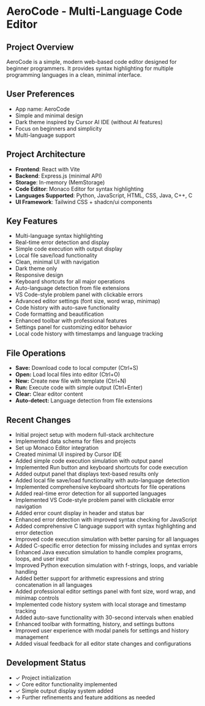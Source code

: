 # AeroCode - Multi-Language Code Editor

## Project Overview
AeroCode is a simple, modern web-based code editor designed for beginner programmers. It provides syntax highlighting for multiple programming languages in a clean, minimal interface.

## User Preferences
- App name: AeroCode
- Simple and minimal design
- Dark theme inspired by Cursor AI IDE (without AI features)
- Focus on beginners and simplicity
- Multi-language support

## Project Architecture
- **Frontend**: React with Vite
- **Backend**: Express.js (minimal API)
- **Storage**: In-memory (MemStorage)
- **Code Editor**: Monaco Editor for syntax highlighting
- **Languages Supported**: Python, JavaScript, HTML, CSS, Java, C++, C
- **UI Framework**: Tailwind CSS + shadcn/ui components

## Key Features
- Multi-language syntax highlighting
- Real-time error detection and display
- Simple code execution with output display
- Local file save/load functionality
- Clean, minimal UI with navigation
- Dark theme only
- Responsive design
- Keyboard shortcuts for all major operations
- Auto-language detection from file extensions
- VS Code-style problem panel with clickable errors
- Advanced editor settings (font size, word wrap, minimap)
- Code history with auto-save functionality
- Code formatting and beautification
- Enhanced toolbar with professional features
- Settings panel for customizing editor behavior
- Local code history with timestamps and language tracking

## File Operations
- **Save:** Download code to local computer (Ctrl+S)
- **Open:** Load local files into editor (Ctrl+O)
- **New:** Create new file with template (Ctrl+N)
- **Run:** Execute code with simple output (Ctrl+Enter)
- **Clear:** Clear editor content
- **Auto-detect:** Language detection from file extensions

## Recent Changes
- Initial project setup with modern full-stack architecture
- Implemented data schema for files and projects
- Set up Monaco Editor integration
- Created minimal UI inspired by Cursor IDE
- Added simple code execution simulation with output panel
- Implemented Run button and keyboard shortcuts for code execution
- Added output panel that displays text-based results only
- Added local file save/load functionality with auto-language detection
- Implemented comprehensive keyboard shortcuts for file operations
- Added real-time error detection for all supported languages
- Implemented VS Code-style problem panel with clickable error navigation
- Added error count display in header and status bar
- Enhanced error detection with improved syntax checking for JavaScript
- Added comprehensive C language support with syntax highlighting and error detection
- Improved code execution simulation with better parsing for all languages
- Added C-specific error detection for missing includes and syntax errors
- Enhanced Java execution simulation to handle complex programs, loops, and user input
- Improved Python execution simulation with f-strings, loops, and variable handling
- Added better support for arithmetic expressions and string concatenation in all languages
- Added professional editor settings panel with font size, word wrap, and minimap controls
- Implemented code history system with local storage and timestamp tracking
- Added auto-save functionality with 30-second intervals when enabled
- Enhanced toolbar with formatting, history, and settings buttons
- Improved user experience with modal panels for settings and history management
- Added visual feedback for all editor state changes and configurations

## Development Status
- ✓ Project initialization
- ✓ Core editor functionality implemented
- ✓ Simple output display system added
- → Further refinements and feature additions as needed